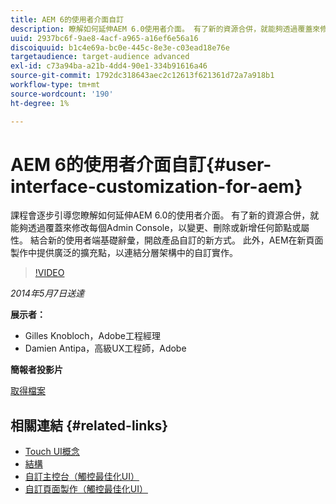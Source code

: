 ```yaml
---
title: AEM 6的使用者介面自訂
description: 瞭解如何延伸AEM 6.0使用者介面。 有了新的資源合併，就能夠透過覆蓋來修改每個Admin Console，以變更、刪除或新增任何節點或屬性。
uuid: 2937bc6f-9ae8-4acf-a965-a16ef6e56a16
discoiquuid: b1c4e69a-bc0e-445c-8e3e-c03ead18e76e
targetaudience: target-audience advanced
exl-id: c73a94ba-a21b-4dd4-90e1-334b91616a46
source-git-commit: 1792dc318643aec2c12613f621361d72a7a918b1
workflow-type: tm+mt
source-wordcount: '190'
ht-degree: 1%

---
```


# AEM 6的使用者介面自訂{#user-interface-customization-for-aem}

課程會逐步引導您瞭解如何延伸AEM 6.0的使用者介面。 有了新的資源合併，就能夠透過覆蓋來修改每個Admin Console，以變更、刪除或新增任何節點或屬性。 結合新的使用者端基礎辭彙，開啟產品自訂的新方式。 此外，AEM在新頁面製作中提供廣泛的擴充點，以連結分層架構中的自訂實作。

>[!VIDEO](https://video.tv.adobe.com/v/19519/?quality=9)

*2014年5月7日送達*

**展示者：**

* Gilles Knobloch，Adobe工程經理
* Damien Antipa，高級UX工程師，Adobe

**簡報者投影片**

[取得檔案](assets/user-interface-customization-for-aem6.pdf)

## 相關連結 {#related-links}

* [Touch UI概念](https://docs.adobe.com/docs/en/aem/6-0/develop/the-basics/touch-ui-concepts.html)
* [結構](https://docs.adobe.com/docs/en/aem/6-0/develop/the-basics/touch-ui-structure.html)
* [自訂主控台（觸控最佳化UI）](https://docs.adobe.com/docs/en/aem/6-0/develop/extending/customizing-consoles-touch.html)
* [自訂頁面製作（觸控最佳化UI）](https://docs.adobe.com/docs/en/aem/6-0/develop/extending/customizing-page-authoring-touch.html)
